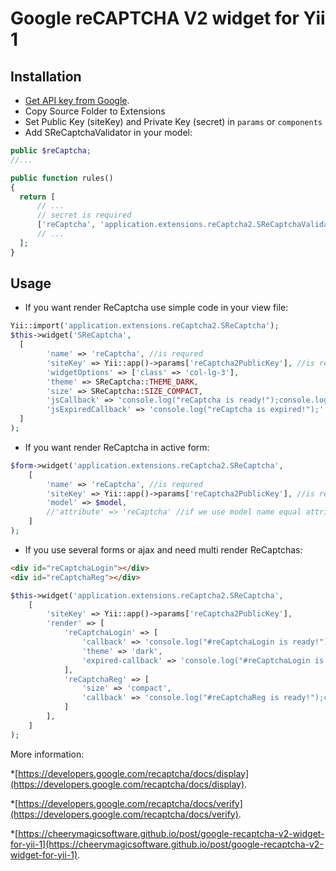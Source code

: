 **Google reCAPTCHA V2 widget for Yii 1**
================================
Installation
------------
* [Get API key from Google](https://www.google.com/recaptcha/admin#createsite).
* Copy Source Folder to Extensions   
* Set Public Key (siteKey) and Private Key (secret) in `params` or `components` 
* Add SReCaptchaValidator in your model:

```php
public $reCaptcha;
//...

public function rules()
{
  return [
      // ...
      // secret is required
      ['reCaptcha', 'application.extensions.reCaptcha2.SReCaptchaValidator', 'secret' => Yii::app()->params['reCaptcha2PrivateKey'],'message' => 'The verification code is incorrect.']
      // ...
  ];
}
 ```

Usage
------------
* If you want render ReCaptcha use simple code in your view file:

```php
Yii::import('application.extensions.reCaptcha2.SReCaptcha');
$this->widget('SReCaptcha',
  [
        'name' => 'reCaptcha', //is requred
        'siteKey' => Yii::app()->params['reCaptcha2PublicKey'], //is requred
        'widgetOptions' => ['class' => 'col-lg-3'],
        'theme' => SReCaptcha::THEME_DARK,
        'size' => SReCaptcha::SIZE_COMPACT,
        'jsCallback' => 'console.log("reCaptcha is ready!");console.log(response);',
        'jsExpiredCallback' => 'console.log("reCaptcha is expired!");'
  ]
);
```

* If you want render ReCaptcha in active form:

```php
$form->widget('application.extensions.reCaptcha2.SReCaptcha',
    [
        'name' => 'reCaptcha', //is requred
        'siteKey' => Yii::app()->params['reCaptcha2PublicKey'], //is requred
        'model' => $model,
        //'attribute' => 'reCaptcha' //if we use model name equal attribute or customize attribute
    ]
);
```

* If you use several forms or ajax and need multi render ReCaptchas:

```html
<div id="reCaptchaLogin"></div>
<div id="reCaptchaReg"></div>
```
```php
$this->widget('application.extensions.reCaptcha2.SReCaptcha',
    [
        'siteKey' => Yii::app()->params['reCaptcha2PublicKey'],
        'render' => [
            'reCaptchaLogin' => [
                'callback' => 'console.log("#reCaptchaLogin is ready!");',
                'theme' => 'dark',
                'expired-callback' => 'console.log("#reCaptchaLogin is expired!");'
            ],
            'reCaptchaReg' => [
                'size' => 'compact',
                'callback' => 'console.log("#reCaptchaReg is ready!");console.log(response);',
            ]
        ],
    ]
);
```

More information:

*[https://developers.google.com/recaptcha/docs/display](https://developers.google.com/recaptcha/docs/display).

*[https://developers.google.com/recaptcha/docs/verify](https://developers.google.com/recaptcha/docs/verify).

*[https://cheerymagicsoftware.github.io/post/google-recaptcha-v2-widget-for-yii-1](https://cheerymagicsoftware.github.io/post/google-recaptcha-v2-widget-for-yii-1).
